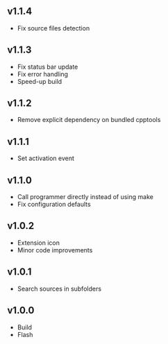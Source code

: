 ## v1.1.4

- Fix source files detection

## v1.1.3

- Fix status bar update
- Fix error handling
- Speed-up build

## v1.1.2

- Remove explicit dependency on bundled cpptools

## v1.1.1

- Set activation event

## v1.1.0

- Call programmer directly instead of using make
- Fix configuration defaults

## v1.0.2

- Extension icon
- Minor code improvements

## v1.0.1

- Search sources in subfolders

## v1.0.0

- Build
- Flash
